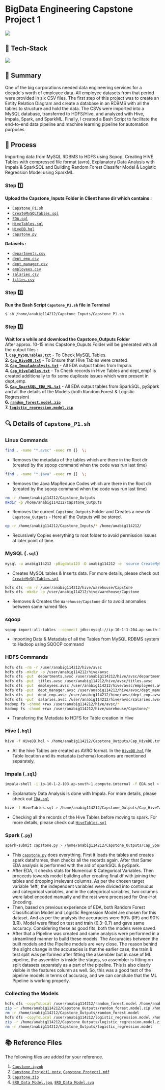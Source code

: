 # **BigData Engineering Capstone Project 1**

![](https://img.shields.io/badge/%F0%9F%94%96-Employee%20Attrition%20Analysis%20--%20Human%20Resouce%20Domain-blueviolet)

## 🤖 Tech-Stack

![](https://github.com/Subham2S/BigData-Engineering-Capstone-Project-1/blob/main/Tech-Stack.jpg)

## 📜 Summary

One of the big corporations needed data engineering services for a decade's worth of employee data. All employee datasets from that period were provided in six CSV files. The first step of this project was to create an Entity Relation Diagram and create a database in an RDBMS with all the tables to structure and hold the data. The CSVs were imported into a MySQL database, transferred to HDFS/Hive, and analyzed with Hive, Impala, Spark, and SparkML. Finally, I created a Bash Script to facilitate the end-to-end data pipeline and machine learning pipeline for automation purposes.

## 🔢 Process

Importing data from MySQL RDBMS to HDFS using Sqoop, Creating HIVE Tables with compressed file format (avro), Explanatory Data Analysis with Impala & SparkSQL and Building Random Forest Classifer Model & Logistic Regression Model using SparkML.

### **Step** 1️⃣

**Upload the Capstone_Inputs Folder in Client home dir which contains :**

- [`Capstone_P1.sh`](https://github.com/Subham2S/BigData-Engineering-Capstone-Project-1/blob/main/Capstone_Inputs/Capstone_P1.sh)
- [`CreateMySQLTables.sql`](https://github.com/Subham2S/BigData-Engineering-Capstone-Project-1/blob/main/Capstone_Inputs/CreateMySQLTables.sql)
- [`EDA.sql`](https://github.com/Subham2S/BigData-Engineering-Capstone-Project-1/blob/main/Capstone_Inputs/EDA.sql)
- [`HiveTables.sql`](https://github.com/Subham2S/BigData-Engineering-Capstone-Project-1/blob/main/Capstone_Inputs/HiveTables.sql)
- [`HiveDB.hql`](https://github.com/Subham2S/BigData-Engineering-Capstone-Project-1/blob/main/Capstone_Inputs/HiveDB.hql)
- [`capstone.py`](https://github.com/Subham2S/BigData-Engineering-Capstone-Project-1/blob/main/Capstone_Inputs/capstone.py)

**Datasets :**

- [`departments.csv`](https://github.com/Subham2S/BigData-Engineering-Capstone-Project-1/blob/main/Capstone_Inputs/departments.csv)
- [`dept_emp.csv`](https://github.com/Subham2S/BigData-Engineering-Capstone-Project-1/blob/main/Capstone_Inputs/dept_emp.csv)
- [`dept_manager.csv`](https://github.com/Subham2S/BigData-Engineering-Capstone-Project-1/blob/main/Capstone_Inputs/dept_manager.csv)
- [`employees.csv`](https://github.com/Subham2S/BigData-Engineering-Capstone-Project-1/blob/main/Capstone_Inputs/employees.csv)
- [`salaries.csv`](https://github.com/Subham2S/BigData-Engineering-Capstone-Project-1/blob/main/Capstone_Inputs/salaries.csv)
- [`titles.csv`](https://github.com/Subham2S/BigData-Engineering-Capstone-Project-1/blob/main/Capstone_Inputs/titles.csv)

### **Step** 2️⃣

**Run the Bash Script `Capstone_P1.sh` file in Terminal**

```console
$ sh /home/anabig114212/Capstone_Inputs/Capstone_P1.sh
```

### **Step** 3️⃣

**Wait for a while and download the Capstone_Outputs Folder** <br>
After approx. 10-15 mins Capstone_Ouputs Folder will be generated with all the output files : <br>
**1. [`Cap_MySQLTables.txt`](https://github.com/Subham2S/BigData-Engineering-Capstone-Project-1/blob/main/Capstone_Outputs/Cap_MySQLTables.txt)** - To Check MySQL Tables. <br>
**2. [`Cap_HiveDB.txt`](https://github.com/Subham2S/BigData-Engineering-Capstone-Project-1/blob/main/Capstone_Outputs/Cap_HiveDB.txt)** - To Ensure that Hive Tables were created. <br>
**3. [`Cap_ImpalaAnalysis.txt`](https://github.com/Subham2S/BigData-Engineering-Capstone-Project-1/blob/main/Capstone_Outputs/Cap_ImpalaAnalysis.txt)** - All EDA output tables from Impala. <br>
**4. [`Cap_HiveTables.txt`](https://github.com/Subham2S/BigData-Engineering-Capstone-Project-1/blob/main/Capstone_Outputs/Cap_HiveTables.txt)** - To Check records in Hive Tables and dept_emp1 is created additionally to fix some duplicate issues which were present in dept_emp. <br>
**5. [`Cap_SparkSQL_EDA_ML.txt`](https://github.com/Subham2S/BigData-Engineering-Capstone-Project-1/blob/main/Capstone_Outputs/Cap_SparkSQL_EDA_ML.txt)** - All EDA output tables from SparkSQL, pySpark and all the details of the Models (both Random Forest & Logistic Regression) <br>
**6. [`random_forest.model.zip`](https://github.com/Subham2S/BigData-Engineering-Capstone-Project-1/blob/main/Capstone_Outputs/random_forest.model.zip)** <br>
**7. [`logistic_regression.model.zip`](https://github.com/Subham2S/BigData-Engineering-Capstone-Project-1/blob/main/Capstone_Outputs/logistic_regression.model.zip)** <br>

## 🔍 Details of `Capstone_P1.sh`

### Linux Commands

```bash
find . -name "*.avsc" -exec rm {}  \;
```

- Removes the metadata of the tables which are there in the Root dir (created by the sqoop command when the code was run last time)

```bash
find . -name "*.java" -exec rm {}  \;
```

- Removes the Java MapReduce Codes which are there in the Root dir (created by the sqoop command when the code was run last time)

```bash
rm -r /home/anabig114212/Capstone_Outputs
mkdir -p /home/anabig114212/Capstone_Outputs
```

- Removes the current `Capstone_Outputs` Folder and Creates a new dir `Capstone_Outputs` - Here all the Outputs will be stored.

```bash
cp -r /home/anabig114212/Capstone_Inputs/* /home/anabig114212/
```

- Recursively Copies everything to root folder to avoid permission issues at later point of time.

### MySQL (`.sql`)

```bash
mysql -u anabig114212 -pBigdata123 -D anabig114212 -e 'source CreateMySQLTables.sql' > /home/anabig114212/Capstone_Outputs/Cap_MySQLTables.txt
```

- Creates MySQL tables & Inserts data. For more details, please check out [`CreateMySQLTables.sql`](https://github.com/Subham2S/BigData-Engineering-Capstone-Project-1/blob/main/Capstone_Inputs/CreateMySQLTables.sql)

```bash
hdfs dfs -rm -r /user/anabig114212/hive/warehouse/Capstone
hdfs dfs -mkdir -p /user/anabig114212/hive/warehouse/Capstone
```

- Removes & Creates the `Warehouse/Capstone` dir to avoid anomalies between same named files

### sqoop

```bash
sqoop import-all-tables --connect jdbc:mysql://ip-10-1-1-204.ap-south-1.compute.internal:3306/anabig114212 --username anabig114212 --password Bigdata123 --compression-codec=snappy --as-avrodatafile --warehouse-dir=/user/anabig114212/hive/warehouse/Capstone --m 1 --driver com.mysql.jdbc.Driver
```

- Importing Data & Metadata of all the Tables from MySQL RDBMS system to Hadoop using SQOOP command

### HDFS Commands

```bash
hdfs dfs -rm -r /user/anabig114212/hive/avsc
hdfs dfs -mkdir -p /user/anabig114212/hive/avsc
hdfs dfs -put  departments.avsc /user/anabig114212/hive/avsc/departments.avsc
hdfs dfs -put  titles.avsc /user/anabig114212/hive/avsc/titles.avsc
hdfs dfs -put  employees.avsc /user/anabig114212/hive/avsc/employees.avsc
hdfs dfs -put  dept_manager.avsc /user/anabig114212/hive/avsc/dept_manager.avsc
hdfs dfs -put  dept_emp.avsc /user/anabig114212/hive/avsc/dept_emp.avsc
hdfs dfs -put  salaries.avsc /user/anabig114212/hive/avsc/salaries.avsc
hadoop fs -chmod +rwx /user/anabig114212/hive/avsc/*
hadoop fs -chmod +rwx /user/anabig114212/hive/warehouse/Capstone/*
```

- Transfering the Metadata to HDFS for Table creation in Hive

### Hive (`.hql`)

```bash
hive -f HiveDB.hql > /home/anabig114212/Capstone_Outputs/Cap_HiveDB.txt
```

- All the hive Tables are created as AVRO format. In the [`HiveDB.hql`](https://github.com/Subham2S/BigData-Engineering-Capstone-Project-1/blob/main/Capstone_Inputs/HiveDB.hql) file Table location and its metadata (schema) locations are mentioned separately.

### Impala (`.sql`)

```bash
impala-shell -i ip-10-1-2-103.ap-south-1.compute.internal -f EDA.sql > /home/anabig114212/Capstone_Outputs/Cap_ImpalaAnalysis.txt
```

- Explanatory Data Analysis is done with Impala. For more details, please check out [`EDA.sql`](https://github.com/Subham2S/BigData-Engineering-Capstone-Project-1/blob/main/Capstone_Inputs/EDA.sql)

```bash
hive -f HiveTables.sql > /home/anabig114212/Capstone_Outputs/Cap_HiveTables.txt
```

- Checking all the records of the Hive Tables before moving to spark. For more details, please check out [`HiveTables.sql`](https://github.com/Subham2S/BigData-Engineering-Capstone-Project-1/blob/main/Capstone_Inputs/HiveTables.sql)

### Spark (`.py`)

```bash
spark-submit capstone.py > /home/anabig114212/Capstone_Outputs/Cap_SparkSQL_EDA_ML.txt
```

- This [`capstone.py`](https://github.com/Subham2S/BigData-Engineering-Capstone-Project-1/blob/main/Capstone_Inputs/capstone.py) does everything. First it loads the tables and creates spark dataframes, then checks all the records again. After that Same EDA analysis is performed with the aid of sparkSQL & pySpark.
- After EDA, it checks stats for Numerical & Categorical Variables. Then proceeds towards model building after creating final df with joining the tables and dropping irrelevant columns. As per the chosen target variable 'left', the independent variables were divided into continuous and categorical variables, and in the categorical variables, two columns were label encoded manually and the rest were processed for One-Hot Encoding.
- Then, based on previous experience of EDA, both Random Forest Classification Model and Logistic Regression Model are chosen for this dataset. And as per the analysis the accuracies were 99% (RF) and 90% (LR). Model were fitted on test and train (0.3: 0.7) and gave same accuracy. Considering these as good fits, both the models were saved.
- After that a Pipeline was created and same analysis were performed in a streamlined manner to build these models. The Accuracies between the built models and the Pipeline models are very close. The reason behind the slight change in the accuracies is that the earlier case, the train & test split was performed after fitting the assembler but in case of ML pipeline, the assembler is inside the stages, so assembler is fitting on split datasets separately as a part of the pipeline. This is also clearly visible in the features column as well. So, this was a good test of the pipeline models in terms of accuracy, and we can conclude that the ML Pipeline is working properly.

### Collecting the Models

```bash
hdfs dfs -copyToLocal /user/anabig114212/random_forest.model /home/anabig114212/Capstone_Outputs/
zip -r /home/anabig114212/Capstone_Outputs/random_forest.model.zip /home/anabig114212/Capstone_Outputs/random_forest.model
rm -r /home/anabig114212/Capstone_Outputs/random_forest.model
hdfs dfs -copyToLocal /user/anabig114212/logistic_regression.model /home/anabig114212/Capstone_Outputs/
zip -r /home/anabig114212/Capstone_Outputs/logistic_regression.model.zip /home/anabig114212/Capstone_Outputs/logistic_regression.model
rm -r /home/anabig114212/Capstone_Outputs/logistic_regression.model
```

## 📚 Reference Files

The following files are added for your reference.

1. [`Capstone.ipynb`](https://github.com/Subham2S/BigData-Engineering-Capstone-Project-1/blob/main/Capstone.ipynb)
2. [`Capstone Project1.pptx`](https://github.com/Subham2S/BigData-Engineering-Capstone-Project-1/blob/main/Capstone%20Project1.pptx), [`Capstone Project1.pdf`](https://github.com/Subham2S/BigData-Engineering-Capstone-Project-1/blob/main/Capstone%20Project1.pdf)
3. [`Capstone.zip`](https://github.com/Subham2S/BigData-Engineering-Capstone-Project-1/blob/main/Capstone.zip)
4. [`ERD_Data Model.jpg`](https://github.com/Subham2S/BigData-Engineering-Capstone-Project-1/blob/main/ERD_Data%20Model.jpg), [`ERD_Data Model.svg`](https://github.com/Subham2S/BigData-Engineering-Capstone-Project-1/blob/main/ERD_Data%20Model.svg)
